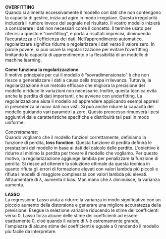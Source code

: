 **OVERFITTING**
</br> Quando si alimenta eccessivamente il modello con dati che non contengono la capacità di gestire, inizia ad agire in modo irregolare. 
Questa irregolarità includerà il rumore invece del segnale nel risultato. Il vostro modello inizierà a considerare i dati non necessari come il concetto.
Il termine usato per riferirsi a questo è “overfitting”, e porta a risultati imprecisi, diminuendo l’accuratezza e l’efficienza dei dati.
Nell’apprendimento automatico, regolarizzare significa ridurre o regolarizzare i dati verso il valore zero. In parole povere, 
si può usare la regolarizzazione per evitare l’overfitting limitando la capacità di apprendimento o la flessibilità di un modello di machine learning.

**Come funziona la regolarizzazione**
</br> Il motivo principale per cui il modello è “sovradimensionato” è che non riesce a generalizzare i dati a causa della troppa irrilevanza. 
Tuttavia, la regolarizzazione è un metodo efficace che migliora la precisione del modello e riduce le variazioni non necessarie.
Inoltre, questa tecnica evita anche la perdita di dati importanti, che avviene con underfitting. 
La regolarizzazione aiuta il modello ad apprendere applicando esempi appresi in precedenza ai nuovi dati non visti. Si può anche ridurre la capacità del modello guidando vari parametri a zero. Questo preocesso rimuoverà i pesi aggiuntivi dalle caratteristiche specifiche e distribuirà tali pesi in modo uniforme.

*Concretamente*: </br> Quando vogliamo che il modello funzioni correttamente, definiamo la funzione di perdita, **loss function**. 
Questa funzione di perdita definirà le prestazioni del modello in base ai dati del calcolo delle perdite. 
L'obiettivo è ridurre al minimo la perdita per trovare il modello che vogliamo. Per questo motivo, la regolarizzazione aggiunge lambda 
per penalizzare la funzione di perdita. 
Si riesce ad ottenere la soluzione ottimale da questa tecnica in quanto rifiuta gli errori di formazione elevati con valori lambda più piccoli e rifiuta i modelli di maggiore complessità con valori lambda più elevati.
All’aumentare di λ, aumenta il bias. Man mano che λ diminuisce, la varianza aumenta.

**LASSO**
</br> La regressione Lasso aiuta a ridurre la varianza in modo significativo con un piccolo aumento della distorsione e generare una migliore accuratezza della previsione.
Esegue la selezione variabile riducendo le stime dei coefficienti verso 0. Lasso forza alcune delle stime dei coefficienti ad essere esattamente 0, cioè quando il valore di λ è estremamente grande, l'ampiezza di alcune stime dei coefficienti è uguale a 0 rendendo il modello più facile da interpretare.
